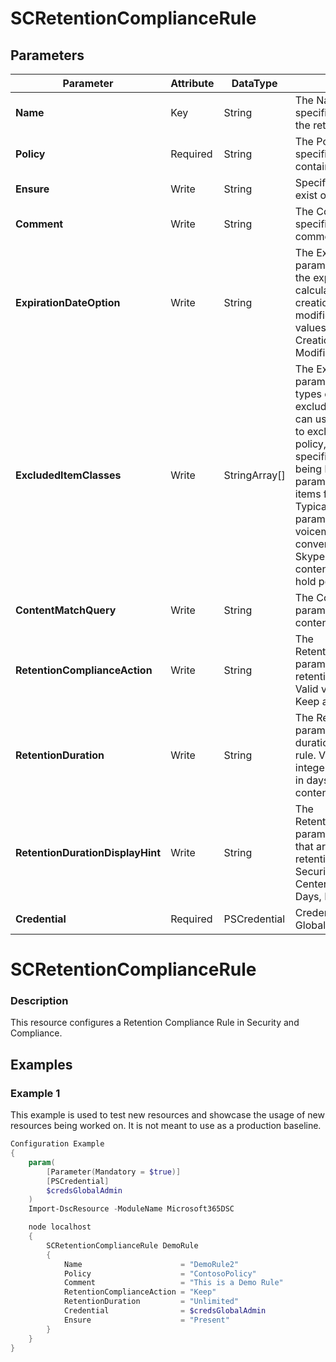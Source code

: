 ﻿# SCRetentionComplianceRule

## Parameters

| Parameter | Attribute | DataType | Description | Allowed Values |
| --- | --- | --- | --- | --- |
| **Name** | Key | String | The Name parameter specifies the unique name of the retention rule. ||
| **Policy** | Required | String | The Policy parameter specifies the policy to contain the rule. ||
| **Ensure** | Write | String | Specify if this rule should exist or not. |Present, Absent|
| **Comment** | Write | String | The Comment parameter specifies an optional comment. ||
| **ExpirationDateOption** | Write | String | The ExpirationDateOption parameter specifies whether the expiration date is calculated from the content creation date or last modification date. Valid values are: CreationAgeInDays and ModificationAgeInDays. |CreationAgeInDays, ModificationAgeInDays|
| **ExcludedItemClasses** | Write | StringArray[] | The ExcludedItemClasses parameter specifies the types of messages to exclude from the rule. You can use this parameter only to exclude items from a hold policy, which excludes the specified item class from being held. Using this parameter won't exclude items from deletion policies. Typically, you use this parameter to exclude voicemail messages, IM conversations, and other Skype for Business Online content from being held by a hold policy. ||
| **ContentMatchQuery** | Write | String | The ContentMatchQuery parameter specifies a content search filter. ||
| **RetentionComplianceAction** | Write | String | The RetentionComplianceAction parameter specifies the retention action for the rule. Valid values are: Delete, Keep and KeepAndDelete. |Delete, Keep, KeepAndDelete|
| **RetentionDuration** | Write | String | The RetentionDuration parameter specifies the hold duration for the retention rule. Valid values are: An integer - The hold duration in days, Unlimited - The content is held indefinitely. ||
| **RetentionDurationDisplayHint** | Write | String | The RetentionDurationDisplayHint parameter specifies the units that are used to display the retention duration in the Security and Compliance Center. Valid values are: Days, Months or Years. |Days, Months, Years|
| **Credential** | Required | PSCredential | Credentials of the Exchange Global Admin ||

# SCRetentionComplianceRule

### Description

This resource configures a Retention Compliance Rule in Security and Compliance.

## Examples

### Example 1

This example is used to test new resources and showcase the usage of new resources being worked on.
It is not meant to use as a production baseline.

```powershell
Configuration Example
{
    param(
        [Parameter(Mandatory = $true)]
        [PSCredential]
        $credsGlobalAdmin
    )
    Import-DscResource -ModuleName Microsoft365DSC

    node localhost
    {
        SCRetentionComplianceRule DemoRule
        {
            Name                      = "DemoRule2"
            Policy                    = "ContosoPolicy"
            Comment                   = "This is a Demo Rule"
            RetentionComplianceAction = "Keep"
            RetentionDuration         = "Unlimited"
            Credential                = $credsGlobalAdmin
            Ensure                    = "Present"
        }
    }
}
```


